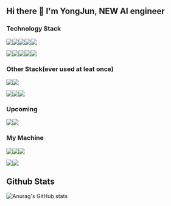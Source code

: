 ## Hi there 👋 I'm YongJun, NEW AI engineer

<!--
**YongJun-Lee-98/YongJun-Lee-98** is a ✨ _special_ ✨ repository because its `README.md` (this file) appears on your GitHub profile.

Here are some ideas to get you started:

- 🔭 I’m currently working on ...
- 🌱 I’m currently learning ...
- 👯 I’m looking to collaborate on ...
- 🤔 I’m looking for help with ...
- 💬 Ask me about ...
- 📫 How to reach me: ...
- 😄 Pronouns: ...
- ⚡ Fun fact: ...
-->
### Technology Stack

<img src="https://img.shields.io/badge/Python-3776AB?style=flat-square&logo=Python&logoColor=yellow"/><img src="https://img.shields.io/badge/pandas-150458?style=flat-square&logo=pandas&logoColor=white"/><img src="https://img.shields.io/badge/Numpy-013243?style=flat-square&logo=NumPy&logoColor=white"/><img src="https://img.shields.io/badge/SciPy-8CAAE6?style=flat-square&logo=NumPy&logoColor=white"/><img src="https://img.shields.io/badge/Flask-000000?style=flat-square&logo=Flask&logoColor=#000000"/>

<img src="https://img.shields.io/badge/Mysql-FFFFFF?style=flat-square&logo=Mysql&logoColor=#4479A1"/><img src="https://img.shields.io/badge/FastAPI-FFFFFF?style=flat-square&logo=FastAPI&logoColor=#009688"/><img src="https://img.shields.io/badge/scikitlearn-FFFFFF?style=flat-square&logo=scikit-learn&logoColor=#F7931E"/><img src="https://img.shields.io/badge/TensorFlow-FFFFFF?style=flat-square&logo=TensorFlow&logoColor=#F7931E"/><img src="https://img.shields.io/badge/PyTorch-FFFFFF?style=flat-square&logo=PyTorch&logoColor=#F7931E"/>

### Other Stack(ever used at leat once)
<img src="https://img.shields.io/badge/Amazon AWS-232F3E?style=flat-square&logo=Amazon AWS&logoColor=#232F3E"/><img src="https://img.shields.io/badge/R-276DC3?style=flat-square&logo=R&logoColor=#2496ED"/>

<img src="https://img.shields.io/badge/Docker-FFFFFF?style=flat-square&logo=Docker&logoColor=#2496ED"/><img src="https://img.shields.io/badge/Kotilin-FFFFFF?style=flat-square&logo=Kotlin&logoColor=#7F52FF"/><img src="https://img.shields.io/badge/MongoDB-FFFFFF?style=flat-square&logo=MongoDB&logoColor=#FFFFFF"/>

### Upcoming
<img src="https://img.shields.io/badge/Amazon EC2-FFFFFF?style=flat-square&logo=Amazon EC2&logoColor=#FF9900"/><img src="https://img.shields.io/badge/Apache Hadoop-FFFFFF?style=flat-square&logo=apachehadoop&logoColor=#66CCFF"/>

### My Machine
<img src="https://img.shields.io/badge/macOS-000000?style=flat-square&logo=Apple&logoColor=#FFFFFF"/><img src="https://img.shields.io/badge/iOS-000000?style=flat-square&logo=Apple&logoColor=#FFFFFF"/><img src="https://img.shields.io/badge/iPadOS-000000?style=flat-square&logo=Apple&logoColor=#FFFFFF"/>

<img src="https://img.shields.io/badge/Android-FFFFFF?style=flat-square&logo=Android&logoColor=#F3DDC84"/><img src="https://img.shields.io/badge/Windows-0078D4?style=flat-square&logo=Windows&logoColor=FFFFFF"/>


## Github Stats
![Anurag's GitHub stats](https://github-readme-stats.vercel.app/api?username=YongJun-Lee-98&show_icons=true&theme=dark)
